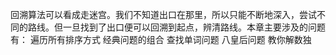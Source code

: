 
回溯算法可以看成走迷宫。我们不知道出口在那里，所以只能不断地深入，尝试不同的路线。但一旦找到了出口便可以回溯到起点，辨清路线。本章主要涉及的问题有：
遍历所有排序方式
经典问题的组合
查找单词问题
八皇后问题
教你解数独

